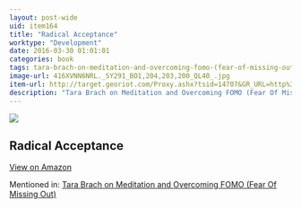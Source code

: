 ```yaml
---
layout: post-wide
uid: item164
title: "Radical Acceptance"
worktype: "Development"
date: 2016-03-30 01:01:01
categories: book
tags: tara-brach-on-meditation-and-overcoming-fomo-(fear-of-missing-out)
image-url: 416XVNN6NRL._SY291_BO1,204,203,200_QL40_.jpg
item-url: http://target.georiot.com/Proxy.ashx?tsid=14707&GR_URL=http%3A%2F%2Fwww.amazon.com%2FRadical-Acceptance-Embracing-Heart-Buddha%2Fdp%2F0553380990%2F
description: "Tara Brach on Meditation and Overcoming FOMO (Fear Of Missing Out)"
---
```

<a href="http://target.georiot.com/Proxy.ashx?tsid=14707&GR_URL=http%3A%2F%2Fwww.amazon.com%2FRadical-Acceptance-Embracing-Heart-Buddha%2Fdp%2F0553380990%2F" target="blank"><img src="../../../../img/thumbs/416XVNN6NRL._SY291_BO1,204,203,200_QL40_.jpg" class="prod-img"></a>
<h2>Radical Acceptance</h2>
<p><a class="btn btn-primary" href="http://target.georiot.com/Proxy.ashx?tsid=14707&GR_URL=http%3A%2F%2Fwww.amazon.com%2FRadical-Acceptance-Embracing-Heart-Buddha%2Fdp%2F0553380990%2F" target="blank">View on Amazon</a><p>
<p>Mentioned in: <a href="http://fourhourworkweek.com/2015/07/31/tara-brach/" target="blank">Tara Brach on Meditation and Overcoming FOMO (Fear Of Missing Out)</a></p>
